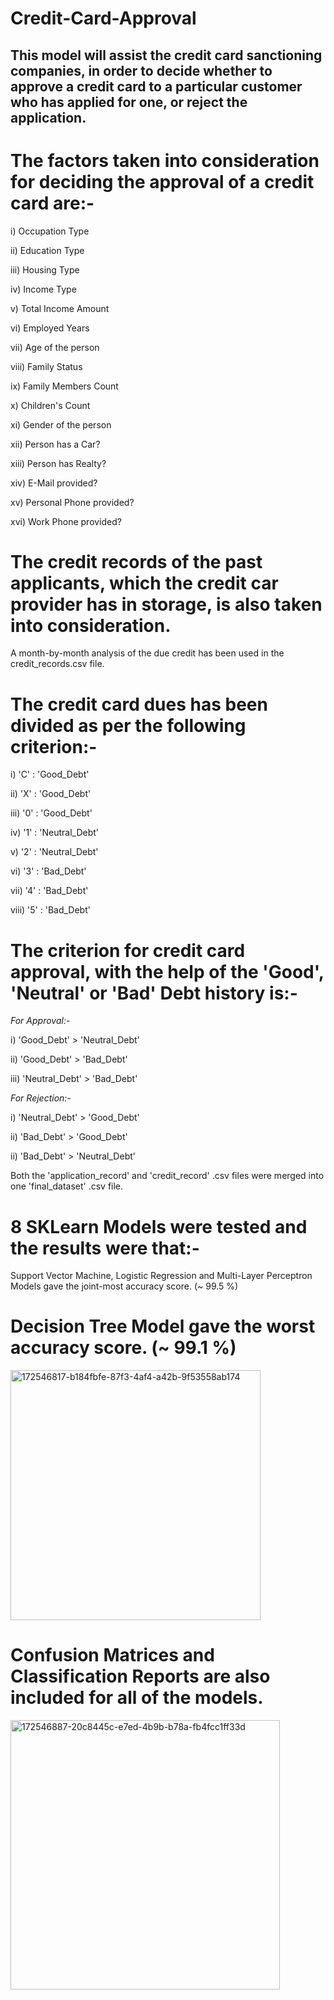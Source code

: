 # Credit-Card-Approval
This model will assist the credit card sanctioning companies, in order to decide whether to approve a credit card to a particular customer who has applied for one, or reject the application.
---

# The factors taken into consideration for deciding the approval of a credit card are:-
i) Occupation Type

ii) Education Type

iii) Housing Type

iv) Income Type

v) Total Income Amount

vi) Employed Years

vii) Age of the person

viii) Family Status

ix) Family Members Count

x) Children's Count

xi) Gender of the person

xii) Person has a Car?

xiii) Person has Realty?

xiv) E-Mail provided?

xv) Personal Phone provided?

xvi) Work Phone provided?

# The credit records of the past applicants, which the credit car provider has in storage, is also taken into consideration.

A month-by-month analysis of the due credit has been used in the credit_records.csv file.
# The credit card dues has been divided as per the following criterion:-

i) 'C' : 'Good_Debt'

ii) 'X' : 'Good_Debt'

iii) '0' : 'Good_Debt'

iv) '1' : 'Neutral_Debt'

v) '2' : 'Neutral_Debt'

vi) '3' : 'Bad_Debt'

vii) '4' : 'Bad_Debt'

viii) '5' : 'Bad_Debt'

# The criterion for credit card approval, with the help of the 'Good', 'Neutral' or 'Bad' Debt history is:-

*For Approval:-*

i) 'Good_Debt' > 'Neutral_Debt'

ii) 'Good_Debt' > 'Bad_Debt'

iii) 'Neutral_Debt' > 'Bad_Debt'

*For Rejection:-*

i) 'Neutral_Debt' > 'Good_Debt'

ii) 'Bad_Debt' > 'Good_Debt'

ii) 'Bad_Debt' > 'Neutral_Debt'

Both the 'application_record' and 'credit_record' .csv files were merged into one 'final_dataset' .csv file.

# 8 SKLearn Models were tested and the results were that:-

Support Vector Machine, Logistic Regression and Multi-Layer Perceptron Models gave the joint-most accuracy score. (~ 99.5 %)

# Decision Tree Model gave the worst accuracy score. (~ 99.1 %)

<img width="400" alt="172546817-b184fbfe-87f3-4af4-a42b-9f53558ab174" src="https://github.com/user-attachments/assets/ece3d751-16bd-4a99-8472-3b964b159c1d" />

# Confusion Matrices and Classification Reports are also included for all of the models.

<img width="431" alt="172546887-20c8445c-e7ed-4b9b-b78a-fb4fcc1ff33d" src="https://github.com/user-attachments/assets/0c5bf7a0-0753-40e3-a56c-152535708691" />


